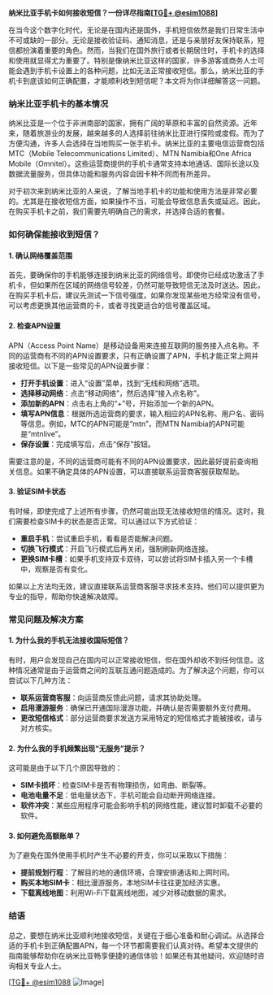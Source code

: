 **纳米比亚手机卡如何接收短信？一份详尽指南[[TG💪+ @esim1088](https://t.me/s/esim1088)]**

在当今这个数字化时代，无论是在国内还是国外，手机短信依然是我们日常生活中不可或缺的一部分。无论是接收验证码、通知消息，还是与亲朋好友保持联系，短信都扮演着重要的角色。然而，当我们在国外旅行或者长期居住时，手机卡的选择和使用就显得尤为重要了。特别是像纳米比亚这样的国家，许多游客或商务人士可能会遇到手机卡设置上的各种问题，比如无法正常接收短信。那么，纳米比亚的手机卡到底该如何正确配置，才能顺利收到短信呢？本文将为你详细解答这一问题。

### 纳米比亚手机卡的基本情况

纳米比亚是一个位于非洲南部的国家，拥有广阔的草原和丰富的自然资源。近年来，随着旅游业的发展，越来越多的人选择前往纳米比亚进行探险或度假。而为了方便沟通，许多人会选择在当地购买一张手机卡。纳米比亚的主要电信运营商包括MTC（Mobile Telecommunications Limited）、MTN Namibia和One Africa Mobile（Omnitel）。这些运营商提供的手机卡通常支持本地通话、国际长途以及数据流量服务，但具体功能和服务内容会因卡种不同而有所差异。

对于初次来到纳米比亚的人来说，了解当地手机卡的功能和使用方法是非常必要的。尤其是在接收短信方面，如果操作不当，可能会导致信息丢失或延迟。因此，在购买手机卡之前，我们需要先明确自己的需求，并选择合适的套餐。

### 如何确保能接收到短信？

#### 1. 确认网络覆盖范围

首先，要确保你的手机能够连接到纳米比亚的网络信号。即使你已经成功激活了手机卡，但如果所在区域的网络信号较差，仍然可能导致短信无法及时送达。因此，在购买手机卡后，建议先测试一下信号强度。如果你发现某些地方经常没有信号，可以考虑更换其他运营商的卡，或者寻找更适合的信号覆盖区域。

#### 2. 检查APN设置

APN（Access Point Name）是移动设备用来连接互联网的服务接入点名称。不同的运营商有不同的APN设置要求，只有正确设置了APN，手机才能正常上网并接收短信。以下是一些常见的APN设置步骤：

- **打开手机设置**：进入“设置”菜单，找到“无线和网络”选项。
- **选择移动网络**：点击“移动网络”，然后选择“接入点名称”。
- **添加新的APN**：点击右上角的“+”号，开始添加一个新的APN。
- **填写APN信息**：根据所选运营商的要求，输入相应的APN名称、用户名、密码等信息。例如，MTC的APN可能是“mtn”，而MTN Namibia的APN可能是“mtnlive”。
- **保存设置**：完成填写后，点击“保存”按钮。

需要注意的是，不同的运营商可能有不同的APN设置要求，因此最好提前查询相关信息。如果不确定具体的APN设置，可以直接联系运营商客服获取帮助。

#### 3. 验证SIM卡状态

有时候，即使完成了上述所有步骤，仍然可能出现无法接收短信的情况。这时，我们需要检查SIM卡的状态是否正常。可以通过以下方式验证：

- **重启手机**：尝试重启手机，看看是否能解决问题。
- **切换飞行模式**：开启飞行模式后再关闭，强制刷新网络连接。
- **更换SIM卡槽**：如果手机支持双卡双待，可以尝试将SIM卡插入另一个卡槽中，观察是否有变化。

如果以上方法均无效，建议直接联系运营商客服寻求技术支持。他们可以提供更为专业的指导，帮助你快速解决故障。

### 常见问题及解决方案

#### 1. 为什么我的手机无法接收国际短信？

有时，用户会发现自己在国内可以正常接收短信，但在国外却收不到任何信息。这种情况通常是由于运营商之间的互联互通问题造成的。为了解决这个问题，你可以尝试以下几种方法：

- **联系运营商客服**：向运营商反馈此问题，请求其协助处理。
- **启用漫游服务**：确保已开通国际漫游功能，并确认是否需要额外支付费用。
- **更改短信格式**：部分运营商要求发送方采用特定的短信格式才能被接收，请与对方核实。

#### 2. 为什么我的手机频繁出现“无服务”提示？

这可能是由于以下几个原因导致的：

- **SIM卡损坏**：检查SIM卡是否有物理损伤，如弯曲、断裂等。
- **电池电量不足**：低电量状态下，手机可能会自动断开网络连接。
- **软件冲突**：某些应用程序可能会影响手机的网络性能，建议暂时卸载不必要的软件。

#### 3. 如何避免高额账单？

为了避免在国外使用手机时产生不必要的开支，你可以采取以下措施：

- **提前规划行程**：了解目的地的通信环境，合理安排通话和上网时间。
- **购买本地SIM卡**：相比漫游服务，本地SIM卡往往更加经济实惠。
- **下载离线地图**：利用Wi-Fi下载离线地图，减少对移动数据的需求。

### 结语

总之，要想在纳米比亚顺利地接收短信，关键在于细心准备和耐心调试。从选择合适的手机卡到正确配置APN，每一个环节都需要我们认真对待。希望本文提供的指南能够帮助你在纳米比亚畅享便捷的通信体验！如果还有其他疑问，欢迎随时咨询相关专业人士。

[[TG💪+ @esim1088](https://t.me/s/esim1088) ![Image](https://i.postimg.cc/4NQfJmqS/Snipaste-2025-05-13-00-14-12.png)]